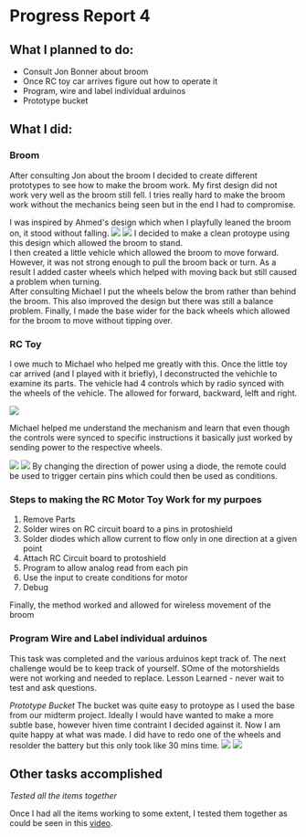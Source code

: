 # Progress Report 4

## What I planned to do:

* Consult Jon Bonner about broom
* Once RC toy car arrives figure out how to operate it
* Program, wire and label individual arduinos
* Prototype bucket

## What I did:

### Broom

After consulting Jon about the broom I decided to create different prototypes to see how to make the broom work. My first design did not work very well as the broom still fell. I tries really hard to make the broom work without the mechanics being seen but in the end I had to compromise. 

I was inspired by Ahmed's design which when I playfully leaned the broom on, it stood without falling. 
![](Walle.jpg)
![](BroomBase.jpg)
I decided to make a clean protoype using this design which allowed the broom to stand. 
<br>
I then created a little vehicle which allowed the broom to move forward. However, it was not strong enough to pull the broom back or turn. As a result I added caster wheels which helped with moving back but still caused a problem when turning. 
<br>
After consulting Michael I put the wheels below the brom rather than behind the broom. This also improved the design but there was still a balance problem. 
Finally, I made the base wider for the back wheels which allowed for the broom to move without tipping over.

### RC Toy

I owe much to Michael who helped me greatly with this. Once the little toy car arrived (and I played with it briefly), I deconstructed the vehichle to examine its parts. The vehicle had 4 controls which by radio synced with the wheels of the vehicle. The allowed for forward, backward, lelft and right. 

![](ToyCar.jpg)

Michael helped me understand the mechanism and learn that even though the controls were synced to specific instructions it basically just worked by sending power to the respective wheels. 

![](RCCircuit.jpg)
![](Schematic.jpg)
By changing the direction of power using a diode, the remote could be used to trigger certain pins which could then be used as conditions.

### Steps to making the RC Motor Toy Work for my purpoes

1. Remove Parts
2. Solder wires on RC circuit board to a pins in protoshield
3. Solder diodes which allow current to flow only in one direction at a given point
4. Attach RC Circuit board to protoshield
5. Program to allow analog read from each pin
6. Use the input to create conditions for motor
7. Debug

Finally, the method worked and allowed for wireless movement of the broom

### Program Wire and Label individual arduinos

This task was completed and the various arduinos kept track of. The next challenge would be to keep track of yourself. SOme of the motorshields were not working and needed to replace. Lesson Learned - never wait to test and ask questions.

*Prototype Bucket*
The bucket was quite easy to protoype as I used the base from our midterm project. Ideally I would have wanted to make a more subtle base, however hiven time contraint I decided against it. Now I am quite happy at what was made. I did have to redo one of the wheels and resolder the battery but this only took like 30 mins time.
![](bucket2.jpg)
![](gabi.jpg)

## Other tasks accomplished

*Tested all the items together*

Once I had all the items working to some extent, I tested them together as could be seen in this [video](). 
